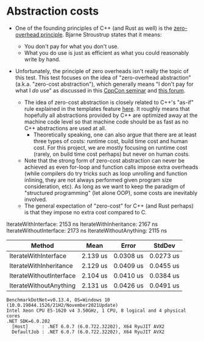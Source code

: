# Abstraction costs

* One of the founding principles of C++ (and Rust as well) is the [zero-overhead
principle](https://en.cppreference.com/w/cpp/language/Zero-overhead_principle).
Bjarne Stroustrup states that it means:
    * You don't pay for what you don't use.
    * What you do use is just as efficient as what you could reasonably write
    by hand.

* Unfortunately, the principle of zero overheads isn't really the topic of
this test. This test focuses on the idea of "zero-overhead abstraction"
(a.k.a. "zero-cost abstraction"), which generally means "I don't pay for what
I *do* use" as discussed in this [CppCon seminar](https://isocpp.org/blog/2020/07/cppcon-2019-there-are-no-zero-cost-abstractions-chandler-carruth)
and [this forum](https://news.ycombinator.com/item?id=20948118).
    * The idea of zero-cost abstraction is closely related to C++'s "as-if" rule
    explained in the templates feature [here](../../cpp/04_templates/). It 
    roughly means that hopefully all abstractions provided by C++ are optimized
    away at the machine code level so that machine code should be as fast as
    no C++ abstractions are used at all.
        * Theoretically speaking, one can also argue that there are at least
        three types of costs: runtime cost, build time cost and human cost.
        For this project, we are mostly focusing on runtime cost (rarely, on
        build time cost perhaps) but never on human costs.
    * Note that the strong form of zero-cost abstraction can never be achieved
    as even for-loop and function calls impose extra overheads (while
    compilers do try tricks such as loop unrolling and function inlining, they
    are not always performed given program size consideration, etc). As long as
    we want to keep the paradigm of "structured programming" (let alone OOP),
    some costs are inevitably involved.
    * The general expectation of "zero-cost" for C++ (and Rust perhaps) is that
    they impose no extra cost compared to C.

IterateWithInterface: 2153 ns
IterateWithInheritance: 2167 ns
IterateWithoutInterface: 2173 ns
IterateWithoutAnything: 2115 ns

|                  Method |     Mean |     Error |    StdDev |
|------------------------ |--------- |---------- |---------- |
|    IterateWithInterface | 2.139 us | 0.0308 us | 0.0273 us |
|  IterateWithInheritance | 2.129 us | 0.0409 us | 0.0455 us |
| IterateWithoutInterface | 2.104 us | 0.0410 us | 0.0384 us |
|  IterateWithoutAnything | 2.131 us | 0.0426 us | 0.0491 us |

```
BenchmarkDotNet=v0.13.4, OS=Windows 10 (10.0.19044.1526/21H2/November2021Update)
Intel Xeon CPU E5-1620 v4 3.50GHz, 1 CPU, 8 logical and 4 physical cores
.NET SDK=6.0.202
  [Host]     : .NET 6.0.7 (6.0.722.32202), X64 RyuJIT AVX2
  DefaultJob : .NET 6.0.7 (6.0.722.32202), X64 RyuJIT AVX2

```